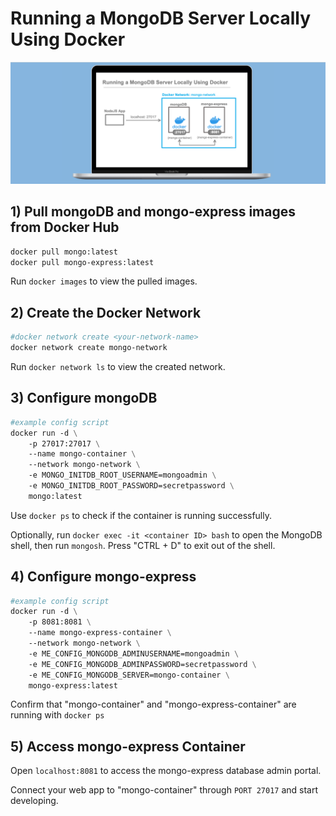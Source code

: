 # Running a MongoDB Server Locally Using Docker 
<img src="assets/images/readme-banner.png">

## 1) Pull mongoDB and mongo-express images from Docker Hub
```dockerfile
docker pull mongo:latest
docker pull mongo-express:latest
```
Run `docker images` to view the pulled images.

## 2) Create the Docker Network
```dockerfile
#docker network create <your-network-name>
docker network create mongo-network
```
Run `docker network ls` to view the created network.

## 3) Configure mongoDB    
```dockerfile
#example config script
docker run -d \
    -p 27017:27017 \
    --name mongo-container \
    --network mongo-network \
    -e MONGO_INITDB_ROOT_USERNAME=mongoadmin \
    -e MONGO_INITDB_ROOT_PASSWORD=secretpassword \
    mongo:latest
```
Use `docker ps` to check if the container is running successfully.

Optionally, run `docker exec -it <container ID> bash` to open the MongoDB shell, then run `mongosh`.
Press "CTRL + D" to exit out of the shell.

## 4) Configure mongo-express
```dockerfile
#example config script
docker run -d \
    -p 8081:8081 \
    --name mongo-express-container \
    --network mongo-network \
    -e ME_CONFIG_MONGODB_ADMINUSERNAME=mongoadmin \
    -e ME_CONFIG_MONGODB_ADMINPASSWORD=secretpassword \
    -e ME_CONFIG_MONGODB_SERVER=mongo-container \
    mongo-express:latest
```
Confirm that "mongo-container" and "mongo-express-container" are running with `docker ps`


## 5) Access mongo-express Container
Open `localhost:8081` to access the mongo-express database admin portal. 

Connect your web app to "mongo-container" through `PORT 27017` and start developing. 